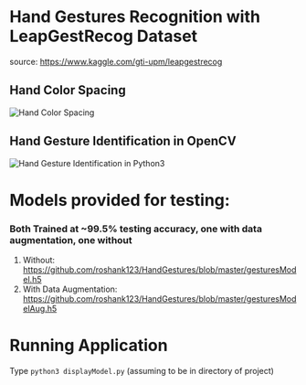# Hand Gestures Recognition with LeapGestRecog Dataset
source: https://www.kaggle.com/gti-upm/leapgestrecog
## Hand Color Spacing
![Hand Color Spacing](https://github.com/roshank123/HandGestures/blob/master/Screen%20Shot%202020-05-20%20at%2012.46.14%20PM.png)

## Hand Gesture Identification in OpenCV
![Hand Gesture Identification in Python3](https://github.com/roshank123/HandGestures/blob/master/Screen%20Shot%202020-05-20%20at%2012.45.45%20PM.png)

# Models provided for testing:

### Both Trained at ~99.5% testing accuracy, one with data augmentation, one without
1. Without: https://github.com/roshank123/HandGestures/blob/master/gesturesModel.h5
2. With Data Augmentation: https://github.com/roshank123/HandGestures/blob/master/gesturesModelAug.h5
# Running Application
Type `python3 displayModel.py` (assuming to be in directory of project)
